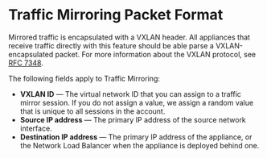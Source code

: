 # Traffic Mirroring Packet Format<a name="traffic-mirroring-sessions"></a>

Mirrored traffic is encapsulated with a VXLAN header\. All appliances that receive traffic directly with this feature should be able parse a VXLAN\-encapsulated packet\. For more information about the VXLAN protocol, see [RFC 7348](https://tools.ietf.org/html/rfc7348)\.

The following fields apply to Traffic Mirroring:
+ **VXLAN ID** — The virtual network ID that you can assign to a traffic mirror session\. If you do not assign a value, we assign a random value that is unique to all sessions in the account\.
+ **Source IP address** — The primary IP address of the source network interface\. 
+ **Destination IP address** — The primary IP address of the appliance, or the Network Load Balancer when the appliance is deployed behind one\. 